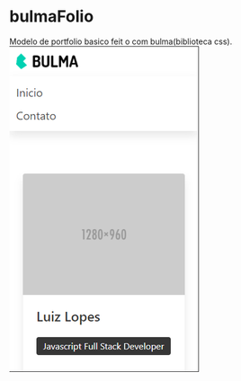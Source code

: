 # bulmaFolio
 Modelo de portfolio basico feit o com bulma(biblioteca css).
![](https://github.com/luizlopes12/bulmaFolio/blob/main/Screenshot_1.png)
